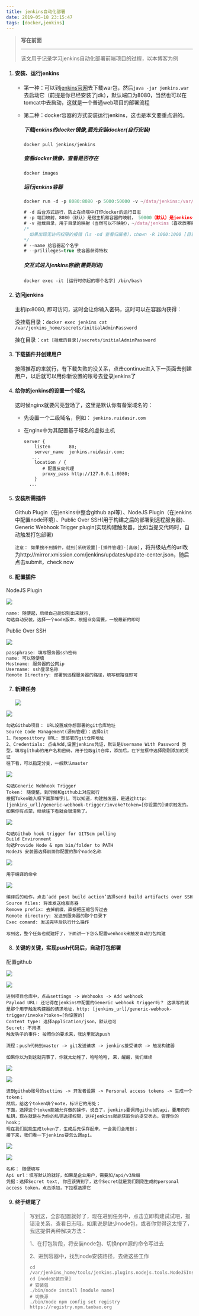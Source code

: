 ```yaml
---
title: jenkins自动化部署
date: 2019-05-18 23:15:47
tags: [docker,jenkins]
---
```

> **写在前面**
>
> ------
>
> 该文用于记录学习jenkins自动化部署前端项目的过程，以本博客为例

1. #### 安装、运行jenkins

   + 第一种：可以到[jenkins官网](https://jenkins.io/)去下载war包，然后`java -jar jenkins.war　`去启动它（前提是你已经安装了jdk），默认端口为8080，当然也可以在tomcat中去启动，这就是一个普通web项目的部署流程

   + 第二种：docker容器的方式安装运行jenkins，这也是本文要重点讲的。

     ##### 下载jenkins的docker镜像,要先安装docker(自行安装)

     `docker pull jenkins/jenkins`

     ##### 查看docker镜像，查看是否存在

     `docker images`

     ##### 运行jenkins容器

     ```javascript
     docker run -d -p 8080:8080 -p 5000:50000 -v ~/data/jenkins:/var/jenkins_home --name jenkins --privileged=true [镜像ID]
     
     # -d 后台方式运行，防止在终端中打印docker的运行日志
     # -p 端口映射，8080（默认）是宿主机和容器的映射， 50000（默认）是jenkins代理和jenkins主机的映射
     # -v 挂载目录，用于目录的映射（当然可以不映射），~/data/jenkins（喜欢放哪就放哪）是宿主机上的目录
     /*
       如果出现无访问权限的报错（ls -nd 查看归属者），chown -R 1000:1000 [目录] ，因为容器默认使用	uid=1000，gid=1000来访问卷，如果是没有读写执行权限chmod -R 777 [目录]
     */
     # --name 给容器起个名字
     # --prilileges=true 使容器获得特权
     ```

     #####  交互式进入jenkins容器(需要则进)

     `docker exec -it [运行时你起的哪个名字] /bin/bash `

2. #### 访问jenkins

   主机ip:8080, 即可访问，这时会让你输入密码，这时可以在容器内获得：

   没挂载目录：`docker exec jenkins cat /var/jenkins_home/secrets/initialAdminPassword`

   挂在目录：`cat [挂载的目录]/secrets/initialAdminPassword`

3. #### 下载插件并创建用户

   按照推荐的来就行，有下载失败的没关系，点击continue进入下一页面去创建用户，以后就可以用你新设置的账号去登录jenkins了

4. #### 给你的jenkins的设置一个域名

   这时候nginx就要闪亮登场了，这里是默认你有备案域名的：

   + 先设置一个二级域名，例如： `jenkins.ruidasir.com`

   + 在nginx中为其配置基于域名的虚拟主机

     ```nginx
     server {
         listen       80;
         server_name  jenkins.ruidasir.com;
     	...
         location / {
         	# 配置反向代理
         	proxy_pass http://127.0.0.1:8080;
         }
       ...
     ```

5. #### 安装所需插件

   Github Plugin（在jenkins中整合github api等）、NodeJS Plugin（在jenkins中配置node环境）、Public Over SSH(用于构建之后的部署到远程服务器)、Generic Webhook Trigger plugin(实现构建触发器，比如当提交代码时，自动触发打包部署)

   `注意： 如果搜不到插件，就到[系统设置]-[插件管理]-[高级]`，将升级站点的url改为http://mirror.xmission.com/jenkins/updates/update-center.json，随后点击submit，check now

6. #### 配置插件

NodeJS Plugin

![](http://img.ruidasir.com/images/node.png)

```
name: 随便起，后续自己能识别出来就行,
勾选自动安装，选择一个node版本，根据业务需要，一般最新的即可
```

Public Over SSH

![](http://img.ruidasir.com/images/ssh.png)

```javascript
passphrase: 填写服务器ssh密码
name: 可以随便填
Hostname: 服务器的公网ip
Username: ssh登录名称
Remote Directory: 部署到远程服务器的路径，填写根路径即可
```

7. #### 新建任务

   ![](http://img.ruidasir.com/images/task.png)



![](http://img.ruidasir.com/images/build1.png)

```
勾选Github项目： URL设置成你想部署的git仓库地址
Source Code Management(源码管理)：选择Git
1、Resposittory URL: 想部署的git仓库地址
2、Credentials: 点击Add,设置jenkins凭证，默认是Username With Password 类型，填写github的用户名和密码，用于拉取git仓库，添加后，在下拉框中选择刚刚添加的凭证
往下看，可以指定分支，一般默认master
```

![](http://img.ruidasir.com/images/build2.png)

```
勾选Generic Webhook Trigger
Token： 随便整，到时候和github上对应就行
根据Token输入框下面那堆字儿，可以知道，构建触发器，是通过http: [jenkins_url]/generic-webhook-trigger/invoke?token=[你设置的]请求触发的。如果你有点蒙，继续往下看就会很清晰了。
```

![](http://img.ruidasir.com/images/build3.png)

```
勾选Github hook trigger for GITScm polling 
Build Environment
勾选Provide Node & npm bin/folder to PATH
NodeJS 安装器选择前面你配置的那个node名称
```

![](http://img.ruidasir.com/images/build4.png)

```
用于编译的命令
```

![](http://img.ruidasir.com/images/build5.png)

```
编译后的动作，点击‘add post build action’选择send build artifacts over SSH
Source files: 将谁发送给服务器
Remove prefix: 去掉前缀，直接把压缩包传过去
Remote directory: 发送到服务器的那个目录下
Exec comand: 发送完毕后执行什么操作
```

`写到这，整个任务也就建好了，下面讲一下怎么配置wenhook来触发自动打包构建`

8. #### 关键的关键，实现push代码后，自动打包部署

配置github

![](http://img.ruidasir.com/images/git1.png)

![](http://img.ruidasir.com/images/git2.png)

```
进到项目仓库中，点击settings -> Webhooks -> Add webhook
Payload URL: 还记得在jenkins中配置的Generic webhook trigger吗？ 这填写的就是那个用于触发构建器的请求地址，http: [jenkins_url]/generic-webhook-trigger/invoke?token=[你设置的]
Content type: 选择application/json，默认也可
Secret: 不用填
触发钩子的事件: 按照你的要求来，我这里就选push

流程：push代码到master -> git发送请求 -> jenkins接受请求 -> 触发构建器

```

`如果你以为到这就完事了，你就太幼稚了，哈哈哈哈, 来，醒醒，我们继续`

![](http://img.ruidasir.com/images/git3.png)

![](http://img.ruidasir.com/images/git4.png)

```
进到github账号的settins -> 开发者设置 -> Personal access tokens -> 生成一个token；
然后，给这个token填个note，标识它的用处；
下面，选择这个token能被允许做的操作，说白了，jenkins要调用github的api，要用你的私钥，现在就是在为你的私钥选择权限，这样jenkins就能获取你的提交状态，管理你的hook；
现在我们就能生成token了，生成后先保存起来，一会我们会用到；
接下来，我们看一下jenkins要怎么调api。
```

![](http://img.ruidasir.com/images/webhook.png)

![](http://img.ruidasir.com/images/webhook1.png)

```
名称： 随便填写
Api url：填写默认的就好，如果是企业用户，需要加/api/v3后缀
凭据：选择Secret text, 你应该猜到了，这个Secret就是我们刚刚生成的personal access token，点击添加，下拉框选择它
```

9. #### 终于结尾了

   > 写到这，全部配置就好了，现在进到任务中，点击立即构建试试吧，报错没关系，查看日志哦，如果说是缺少node包，或者你觉得这太慢了，我这提供两种解决方法：
   >
   > 1、在打包阶段，将安装node包、切换npm源的命令写进去
   >
   > 2、进到容器中，找到node安装路径，去做这些工作
   >
   > ```shell
   > cd /var/jenkins_home/tools/jenkins.plugins.nodejs.tools.NodeJSInstallation/
   > cd [node安装目录]
   > # 安装包
   > ./bin/node install [module name]
   > # 切换源
   > ./bin/node npm config set registry https://registry.npm.taobao.org
   > ```


